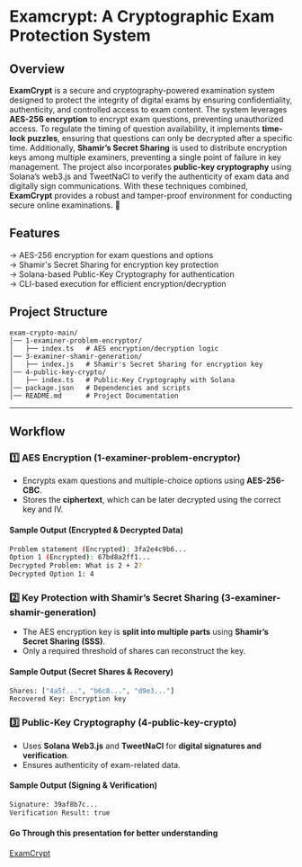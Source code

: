 # **Examcrypt: A Cryptographic Exam Protection System**  

## **Overview**  
**ExamCrypt** is a secure and cryptography-powered examination system designed to protect the integrity of digital exams by ensuring confidentiality, authenticity, and controlled access to exam content. The system leverages **AES-256 encryption** to encrypt exam questions, preventing unauthorized access. To regulate the timing of question availability, it implements **time-lock puzzles**, ensuring that questions can only be decrypted after a specific time. Additionally, **Shamir’s Secret Sharing** is used to distribute encryption keys among multiple examiners, preventing a single point of failure in key management. The project also incorporates **public-key cryptography** using Solana’s web3.js and TweetNaCl to verify the authenticity of exam data and digitally sign communications. With these techniques combined, **ExamCrypt** provides a robust and tamper-proof environment for conducting secure online examinations. 🚀

## **Features**  
-> AES-256 encryption for exam questions and options  
-> Shamir's Secret Sharing for encryption key protection  
-> Solana-based Public-Key Cryptography for authentication  
-> CLI-based execution for efficient encryption/decryption  

## **Project Structure**  
```
exam-crypto-main/
│── 1-examiner-problem-encryptor/
│   ├── index.ts   # AES encryption/decryption logic
│── 3-examiner-shamir-generation/
│   ├── index.js   # Shamir's Secret Sharing for encryption key
│── 4-public-key-crypto/
│   ├── index.ts   # Public-Key Cryptography with Solana
│── package.json   # Dependencies and scripts
│── README.md      # Project Documentation
```

---
## **Workflow**  
### **1️⃣ AES Encryption (1-examiner-problem-encryptor)**  
- Encrypts exam questions and multiple-choice options using **AES-256-CBC**.  
- Stores the **ciphertext**, which can be later decrypted using the correct key and IV.  

#### **Sample Output (Encrypted & Decrypted Data)**  
```sh
Problem statement (Encrypted): 3fa2e4c9b6...
Option 1 (Encrypted): 67bd8a2ff1...
Decrypted Problem: What is 2 + 2?
Decrypted Option 1: 4
```

### **2️⃣ Key Protection with Shamir’s Secret Sharing (3-examiner-shamir-generation)**  
- The AES encryption key is **split into multiple parts** using **Shamir’s Secret Sharing (SSS)**.  
- Only a required threshold of shares can reconstruct the key.  

#### **Sample Output (Secret Shares & Recovery)**  
```sh
Shares: ["4a5f...", "b6c8...", "d9e3..."]
Recovered Key: Encryption key
```

### **3️⃣ Public-Key Cryptography (4-public-key-crypto)**  
- Uses **Solana Web3.js** and **TweetNaCl** for **digital signatures and verification**.  
- Ensures authenticity of exam-related data.  

#### **Sample Output (Signing & Verification)**  
```sh
Signature: 39af8b7c...
Verification Result: true
```
#### **Go Through this presentation for better understanding**
[ExamCrypt](https://www.canva.com/design/DAGf5mflEkQ/0KphuLz8UWxB0XriPbUraA/view?utm_content=DAGf5mflEkQ&utm_campaign=designshare&utm_medium=link2&utm_source=uniquelinks&utlId=h4a82ca5c9a)

